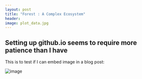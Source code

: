 ```yaml
---
layout: post
title: "Forest : A Complex Ecosystem"
header:
image: plot_data.jpg
---
```



## Setting up github.io seems to require more patience than I have

This is to test if I can embed image in a blog post: 

![image](plot_data.jpg)

